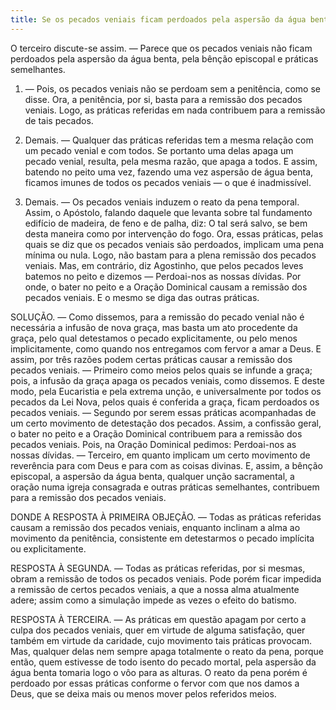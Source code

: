 ```yaml
---
title: Se os pecados veniais ficam perdoados pela aspersão da água benta, pela bênção episcopal e práticas semelhantes
---
```


O terceiro discute-se assim. — Parece que os pecados veniais não ficam perdoados pela aspersão da água benta, pela bênção episcopal e práticas semelhantes.  

1. — Pois, os pecados veniais não se perdoam sem a penitência, como se disse. Ora, a penitência, por si, basta para a remissão dos pecados veniais. Logo, as práticas referidas em nada contribuem para a remissão de tais pecados.  

2. Demais. — Qualquer das práticas referidas tem a mesma relação com um pecado venial e com todos. Se portanto uma delas apaga um pecado venial, resulta, pela mesma razão, que apaga a todos. E assim, batendo no peito uma vez, fazendo uma vez aspersão de água benta, ficamos imunes de todos os pecados veniais — o que é inadmissível.  

3. Demais. — Os pecados veniais induzem o reato da pena temporal. Assim, o Apóstolo, falando daquele que levanta sobre tal fundamento edifício de madeira, de feno e de palha, diz: O tal será salvo, se bem desta maneira como por intervenção do fogo. Ora, essas práticas, pelas quais se diz que os pecados veniais são perdoados, implicam uma pena mínima ou nula. Logo, não bastam para a plena remissão dos pecados veniais.  Mas, em contrário, diz Agostinho, que pelos pecados leves batemos no peito e dizemos — Perdoai-nos as nossas dívidas. Por onde, o bater no peito e a Oração Dominical causam a remissão dos pecados veniais. E o mesmo se diga das outras práticas.  

SOLUÇÃO. — Como dissemos, para a remissão do pecado venial não é necessária a infusão de nova graça, mas basta um ato procedente da graça, pelo qual detestamos o pecado explicitamente, ou pelo menos implicitamente, como quando nos entregamos com fervor a amar a Deus. E assim, por três razões podem certas práticas causar a remissão dos pecados veniais. — Primeiro como meios pelos quais se infunde a graça; pois, a infusão da graça apaga os pecados veniais, como dissemos. E deste modo, pela Eucaristia e pela extrema unção, e universalmente por todos os pecados da Lei Nova, pelos quais é conferida a graça, ficam perdoados os pecados veniais. — Segundo por serem essas práticas acompanhadas de um certo movimento de detestação dos pecados. Assim, a confissão geral, o bater no peito e a Oração Dominical contribuem para a remissão dos pecados veniais. Pois, na Oração Dominical pedimos: Perdoai-nos as nossas dívidas. — Terceiro, em quanto implicam um certo movimento de reverência para com Deus e para com as coisas divinas. E, assim, a bênção episcopal, a aspersão da água benta, qualquer unção sacramental, a oração numa igreja consagrada e outras práticas semelhantes, contribuem para a remissão dos pecados veniais.  

DONDE A RESPOSTA À PRIMEIRA OBJEÇÃO. — Todas as práticas referidas causam a remissão dos pecados veniais, enquanto inclinam a alma ao movimento da penitência, consistente em detestarmos o pecado implícita ou explicitamente.  

RESPOSTA À SEGUNDA. — Todas as práticas referidas, por si mesmas, obram a remissão de todos os pecados veniais. Pode porém ficar impedida a remissão de certos pecados veniais, a que a nossa alma atualmente adere; assim como a simulação impede as vezes o efeito do batismo.  

RESPOSTA À TERCEIRA. — As práticas em questão apagam por certo a culpa dos pecados veniais, quer em virtude de alguma satisfação, quer também em virtude da caridade, cujo movimento tais práticas provocam. Mas, qualquer delas nem sempre apaga totalmente o reato da pena, porque então, quem estivesse de todo isento do pecado mortal, pela aspersão da água benta tomaria logo o vôo para as alturas. O reato da pena porém é perdoado por essas práticas conforme o fervor com que nos damos a Deus, que se deixa mais ou menos mover pelos referidos meios.